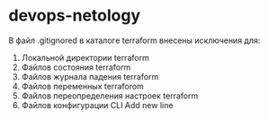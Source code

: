 # devops-netology

В файл .gitignored в каталоге terraform внесены исключения для:
1. Локальной директории terraform
2. Файлов состояния terraform
3. Файлов журнала падения terraform
4. Файлов переменных terraforom
5. Файлов переопределения настроек terraform
6. Файлов конфигурации CLI
Add new line
